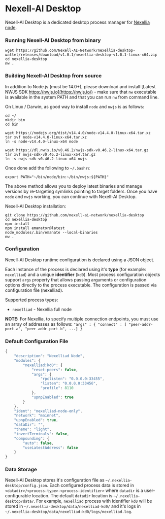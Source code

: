 # Nexell-AI Desktop

Nexell-AI Desktop is a dedicated desktop process manager for
[Nexellia node](https://github.com/nexell-ai-network/nexelliad).



### Running Nexell-AI Desktop from binary

```
wget https://github.com/Nexell-AI-Network/nexellia-desktop-wallet/releases/download/v1.0.1/nexellia-desktop-v1.0.1-linux-x64.zip
cd nexellia-desktop
nw .
```


### Building Nexell-AI Desktop from source

In addition to Node.js (must be 14.0+), please download and install
[Latest NWJS SDK https://nwjs.io](https://nwjs.io/) - make sure that
`nw` executable is available in the system PATH and that you can run
`nw` from command line.

On Linux / Darwin, as good way to install `node` and `nwjs` is as
follows:

```
cd ~/
mkdir bin
cd bin

wget https://nodejs.org/dist/v14.4.0/node-v14.4.0-linux-x64.tar.xz
tar xvf node-v14.4.0-linux-x64.tar.xz
ln -s node-v14.4.0-linux-x64 node

wget https://dl.nwjs.io/v0.46.2/nwjs-sdk-v0.46.2-linux-x64.tar.gz
tar xvf nwjs-sdk-v0.46.2-linux-x64.tar.gz
ln -s nwjs-sdk-v0.46.2-linux-x64 nwjs

```
Once done add the following to `~/.bashrc`

```
export PATH="~/bin/node/bin:~/bin/nwjs:${PATH}"
```

The above method allows you to deploy latest binaries and manage
versions by re-targeting symlinks pointing to target folders.
Once you have `node` and `nwjs` working, you can continue with
Nexell-AI Desktop.

Nexell-AI Desktop installation:

```
git clone https://github.com/nexell-ai-network/nexellia-desktop
cd nexellia-desktop
npm install
npm install emanator@latest
node_modules/.bin/emanate --local-binaries
nw .
```


### Configuration

Nexell-AI Desktop runtime configuration is declared using a JSON object.

Each instance of the process is declared using it's **type** (for
example: `nexelliad`) and a unique **identifier** (`kd0`). Most
process configuration objects support `args` property that allows
passing arguments or configuration options directly to the process
executable. The configuration is passed via configuration file
(nexelliad).

Supported process types:
- `nexelliad` - Nexellia full node

**NOTE:** For Nexellia, to specify multiple connection endpoints,
you must use an array of addresses as follows: `"args" : { "connect" : [ "peer-addr-port-a", "peer-addr-port-b", ...] }`

### Default Configuration File

```js
{
	"description": "Nexelliad Node",
	"modules": {
		"nexelliad:kd0": {
			"reset-peers": false,
			"args": {
				"rpclisten": "0.0.0.0:33455",
				"listen": "0.0.0.0:33456",
				"profile": 8110
			},
			"upnpEnabled": true
		}
	},
	"ident": "nexelliad-node-only",
	"network": "mainnet",
	"upnpEnabled": true,
	"dataDir": "",
	"theme": "light",
	"invertTerminals": false,
	"compounding": {
		"auto": false,
		"useLatestAddress": false
	}
}
```

### Data Storage

Nexell-AI Desktop stores it's configuration file as
`~/.nexellia-desktop/config.json`. Each configured process data is
stored in `<datadir>/<process-type>-<process-identifier>` where
`datadir` is a user-configurable location.  The default `datadir`
location is `~/.nexellia-desktop/data/`.  For example, `nexelliad`
process with identifier `kd0` will be stored in
`~/.nexellia-desktop/data/nexelliad-kd0/` and it's logs in
`~/.nexellia-desktop/data/nexelliad-kd0/logs/nexelliad.log`.
